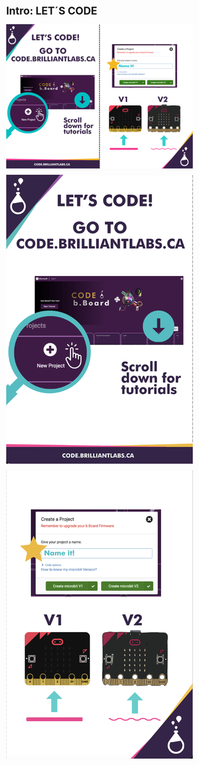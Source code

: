 # Intro:  LET´S CODE

<!-- Write here -->

![Lets_Code-EN](https://github.com/Brilliant-Labs/code.bl/blob/code_alpha/packaged/docs/static/mb/projects/bboard-tutorials-cards/1_Intro/Intro4/Lets_code-EN.png?raw=true "Lets_Code-EN")

![Lets_Code-EN_A](https://github.com/Brilliant-Labs/code.bl/blob/code_alpha/packaged/docs/static/mb/projects/bboard-tutorials-cards/1_Intro/Intro4/Lets_code-EN_A.png?raw=true "Lets_Code-EN_A")

![Lets_Code-EN_B](https://github.com/Brilliant-Labs/code.bl/blob/code_alpha/packaged/docs/static/mb/projects/bboard-tutorials-cards/1_Intro/Intro4/Lets_code-EN_B.png?raw=true "Lets_Code-EN_B")